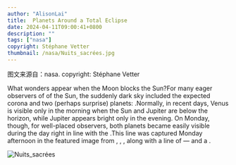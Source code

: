 ```yaml
---
author: "AlisonLai"
title:  Planets Around a Total Eclipse 
date: 2024-04-11T09:00:41+0800
description: ""
tags: ["nasa"]
copyright: Stéphane Vetter
thumbnail: /nasa/Nuits_sacrées.jpg
---
```

图文来源自：nasa.  copyright: Stéphane Vetter

  What wonders appear when the Moon blocks the Sun?For many eager observers of  of the Sun, the suddenly dark sky included the expected corona and two (perhaps surprise) planets: .Normally, in recent days, Venus is visible only in the morning when the Sun and Jupiter are below the horizon, while Jupiter appears bright only in the evening. On Monday, though, for well-placed observers, both planets became easily visible during the day right in line with the .This line was captured Monday afternoon in the featured image from , , , along with a line of  — and a .

![Nuits_sacrées](/nasa/Nuits_sacrées.jpg)
